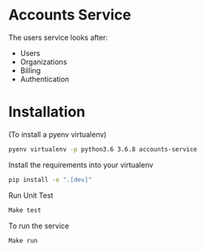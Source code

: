 # Accounts Service

The users service looks after:
- Users
- Organizations
- Billing
- Authentication

# Installation
(To install a pyenv virtualenv)
```bash
pyenv virtualenv -p python3.6 3.6.8 accounts-service
```

Install the requirements into your virtualenv
```bash
pip install -e ".[dev]"
```

Run Unit Test
```bash
Make test
```

To run the service
```bash
Make run
```
